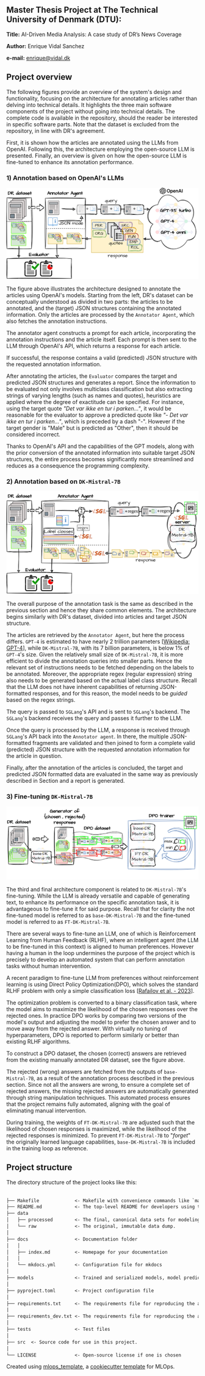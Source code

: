 ## Master Thesis Project at The Technical University of Denmark (DTU):

**Title:** 
AI-Driven Media Analysis: A case study of DR’s News Coverage

**Author:** Enrique Vidal Sanchez

**e-mail:** enrique@vidal.dk


## Project overview
The following figures provide an overview of the system's design and functionality, focusing on the architecture for annotating articles rather than delving into technical details. It highlights the three main software components of the project without going into technical details. The complete code is available in the repository, should the reader be interested in specific software parts. Note that the dataset is excluded from the repository, in line with DR's agreement.

First, it is shown how the articles are annotated using the LLMs from OpenAI. Following this, the architecture employing the open-source LLM is presented. Finally, an overview is given on how the open-source LLM is fine-tuned to enhance its annotation performance.

### 1) Annotation based on OpenAI's LLMs

![Alt text](docs/figures/openai_structure.png?raw=true "openai_structure")

The figure above illustrates the architecture designed to annotate the articles using OpenAI's models. Starting from the left, DR's dataset can be conceptually understood as divided in two parts: the articles to be annotated, and the (target) JSON structures containing the annotated information. Only the articles are processed by the $\texttt{Annotator Agent}$, which also fetches the annotation instructions. 

The annotator agent constructs a prompt for each article, incorporating the annotation instructions and the article itself. Each prompt is then sent to the LLM through OpenAI's API, which returns a response for each article.

If successful, the response contains a valid (predicted) JSON structure with the requested annotation information. 


After annotating the articles, the $\texttt{Evaluator}$ compares the target and predicted JSON structures and generates a report. Since the information to be evaluated not only involves multiclass classification but also extracting strings of varying lengths (such as names and quotes), heuristics are applied where the degree of exactitude can be specified. For instance, using the target quote $\textit{"Det var ikke en tur i parken..."}$, it would be reasonable for the evaluator to approve a predicted quote like $\textit{"- Det var ikke en tur i parken..."}$, which is preceded by a dash "-". However if the target gender is "Male" but is predicted as "Other", then it should be considered incorrect.

Thanks to OpenAI's API and  the capabilities of the GPT models, along with the prior conversion of the annotated information into suitable target JSON structures, the entire process becomes significantly more streamlined and reduces as a consequence the programming complexity.

### 2) Annotation based on $\texttt{DK-Mistral-7B}$

![Alt text](docs/figures/spe_llm_structure.png?raw=true "spe_llm_structure")


The overall purpose of the annotation task is the same as described in the previous section and hence they share common elements. The architecture begins similarly with DR's dataset, divided into articles and target JSON structure. 

The articles are retrieved by the $\texttt{Annotator Agent}$, but here the process differs. $\texttt{GPT-4}$ is estimated to have nearly 2 trillion parameters [[Wikipedia: GPT-4](https://en.wikipedia.org/wiki/GPT-4)], while $\texttt{DK-Mistral-7B}$, with its 7 billion parameters, is below 1\% of $\texttt{GPT-4}$'s size. Given the relatively small size of $\texttt{DK-Mistral-7B}$, it is more efficient to divide the annotation queries into smaller parts. Hence the relevant set of instructions needs to be fetched depending on the labels to be annotated. Moreover, the appropriate regex (regular expression) string also needs to be generated based on the actual label class structure. Recall that the LLM does not have inherent capabilities of returning JSON-formatted responses, and for this reason, the model needs to be $\textit{guided}$ based on the regex strings. 

The query is passed to $\texttt{SGLang}$'s API and is sent to $\texttt{SGLang}$'s backend. The $\texttt{SGLang}$'s backend receives the query and passes it further to the LLM. 

Once the query is processed by the LLM, a response is received through $\texttt{SGLang}$'s API back into the $\texttt{Annotator agent}$. In there, the multiple JSON-formatted fragments are validated and then joined to form a complete valid (predicted) JSON structure with the requested annotation information for the article in question. 

Finally, after the annotation of the articles is concluded, the target and predicted JSON formatted data are evaluated in the same way as previously described in Section and a report is generated.

### 3) Fine-tuning $\texttt{DK-Mistral-7B}$

![Alt text](docs/figures/dpo_structure.png?raw=true "dpo_structure")

The third and final architecture component is related to $\texttt{DK-Mistral-7B}$'s fine-tuning. While the LLM is already versatile and capable of generating text, to enhance its performance on the specific annotation task, it is advantageous to fine-tune it for said purpose. Recall that for clarity the not fine-tuned model is referred to as $\texttt{base-DK-Mistral-7B}$ and the fine-tuned model is referred to as $\texttt{FT-DK-Mistral-7B}$.

There are several ways to fine-tune an LLM, one of which is  Reinforcement Learning from Human Feedback (RLHF), where an intelligent agent (the LLM to be fine-tuned in this context) is aligned to human preferences. However having a human in the loop undermines the purpose of the project which is precisely to develop an automated system that can perform annotation tasks without human intervention. 

A recent paradigm to fine-tune LLM from preferences without reinforcement learning is using Direct Policy Optimization(DPO), which solves the standard RLHF problem with only a simple classification loss [[Rafailov et al. - 2023](https://arxiv.org/abs/2305.18290)].

The optimization problem is converted to a binary classification task, where the model aims to maximize the likelihood of the chosen responses over the rejected ones. In practice DPO works by comparing two versions of the model's output and adjusting the model to prefer the chosen answer and to move away from the rejected answer. With virtually no tuning of hyperparameters, DPO is reported to perform similarly or better than existing RLHF algorithms. 

To construct a DPO dataset, the chosen (correct) answers are retrieved from the existing manually annotated DR dataset, see the figure above.

The rejected (wrong) answers are fetched from the outputs of $\texttt{base-Mistral-7B}$, as a result of the annotation process described in the previous section. Since not all the answers are wrong, to ensure a complete set of rejected answers, the missing rejected answers are automatically generated through string manipulation techniques. This automated process ensures that the project remains fully automated, aligning with the goal of eliminating manual intervention.

During training, the weights of $\texttt{FT-DK-Mistral-7B}$ are adjusted such that the likelihood of chosen responses is maximized, while the likelihood of the rejected responses is minimized. To prevent $\texttt{FT-DK-Mistral-7B}$ to "$\textit{forget}$" the originally learned language capabilities, $\texttt{base-DK-Mistral-7B}$ is included in the training loop as reference. 



## Project structure

The directory structure of the project looks like this:

```txt

├── Makefile             <- Makefile with convenience commands like `make data` or `make train`
├── README.md            <- The top-level README for developers using this project.
├── data
│   ├── processed        <- The final, canonical data sets for modeling.
│   └── raw              <- The original, immutable data dump.
│
├── docs                 <- Documentation folder
│   │
│   ├── index.md         <- Homepage for your documentation
│   │
│   └── mkdocs.yml       <- Configuration file for mkdocs  
│
├── models               <- Trained and serialized models, model predictions, or model summaries
│
├── pyproject.toml       <- Project configuration file
│
├── requirements.txt     <- The requirements file for reproducing the analysis environment
|
├── requirements_dev.txt <- The requirements file for reproducing the analysis environment
│
├── tests                <- Test files
│
├── src  <- Source code for use in this project.
│
└── LICENSE              <- Open-source license if one is chosen
```

Created using [mlops_template](https://github.com/SkafteNicki/mlops_template),
a [cookiecutter template](https://github.com/cookiecutter/cookiecutter) for MLOps.
